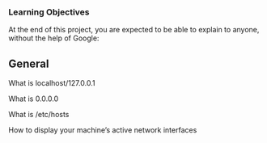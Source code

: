 ### Learning Objectives

At the end of this project, you are expected to be able to explain to anyone, without the help of Google:

## General

What is localhost/127.0.0.1

What is 0.0.0.0

What is /etc/hosts

How to display your machine’s active network interfaces
